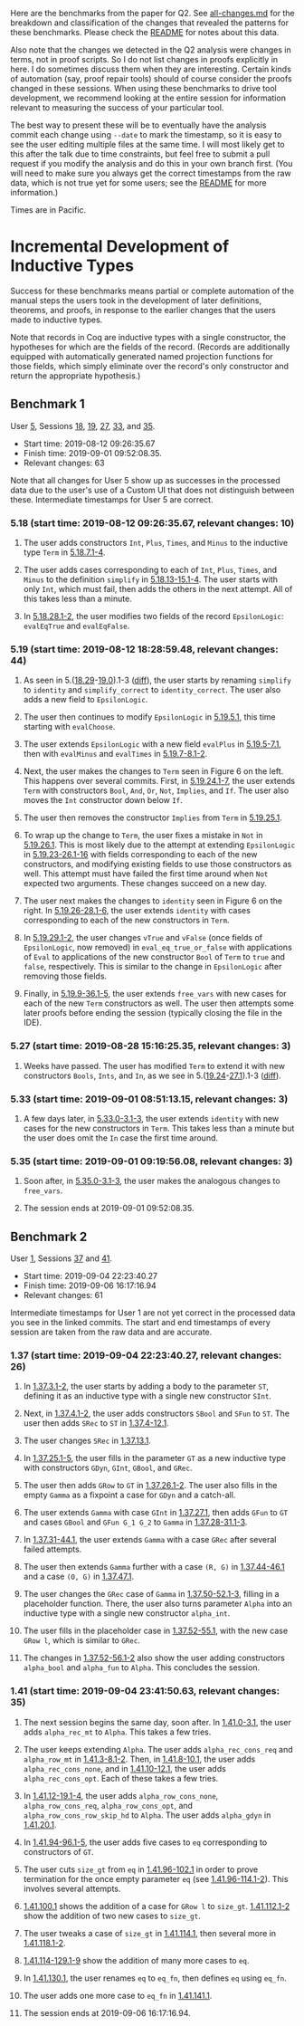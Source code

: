 Here are the benchmarks from the paper for Q2. See [all-changes.md](./all-changes.md) for
the breakdown and classification of the changes that revealed the patterns for these
benchmarks. Please check the [README](../README.md) for notes about this data.

Also note that the changes we detected in the Q2 analysis were changes in terms, not in proof
scripts. So I do not list changes in proofs explicitly in here.
I do sometimes discuss them when they are interesting.
Certain kinds of automation (say, proof repair tools) should of course
consider the proofs changed in these sessions.
When using these benchmarks to drive tool development, we recommend
looking at the entire session for information relevant to measuring
the success of your particular tool.

The best way to present these will be to eventually have the analysis commit
each change using `--date` to mark the timestamp, so it is easy to see the user
editing multiple files at the same time. I will most likely get to this after
the talk due to time constraints, but feel free to submit a pull request if you
modify the analysis and do this in your own branch first. (You will need to
make sure you always get the correct timestamps from the raw data, which is not true
yet for some users; see the [README](../README.md) for more information.)

Times are in Pacific.

# Incremental Development of Inductive Types

Success for these benchmarks means partial or complete automation of the 
manual steps the users took in the development of later definitions, theorems, and proofs,
in response to the earlier changes that the users made to inductive types.

Note that records in Coq are inductive types with a single constructor, the hypotheses
for which are the fields of the record. (Records are additionally equipped with automatically 
generated named projection functions for those fields, which simply eliminate over the record's only
constructor and return the appropriate hypothesis.)

## Benchmark 1

User [5](https://github.com/uwplse/analytics-data/tree/master/diffs-annotated-with-times/5), Sessions [18](https://github.com/uwplse/analytics-data/blob/master/diffs-annotated-with-times/5/user-5-session-18.v), [19](https://github.com/uwplse/analytics-data/blob/master/diffs-annotated-with-times/5/user-5-session-19.v), [27](https://github.com/uwplse/analytics-data/blob/master/diffs-annotated-with-times/5/user-5-session-27.v), [33](https://github.com/uwplse/analytics-data/blob/master/diffs-annotated-with-times/5/user-5-session-33.v), and [35](https://github.com/uwplse/analytics-data/blob/master/diffs-annotated-with-times/5/user-5-session-35.v).

* Start time: 2019-08-12 09:26:35.67
* Finish time: 2019-09-01 09:52:08.35.
* Relevant changes: 63

Note that all changes for User 5 show up as successes in the processed data due to the
user's use of a Custom UI that does not distinguish between these. Intermediate
timestamps for User 5 are correct.

### 5.18 (start time: 2019-08-12 09:26:35.67, relevant changes: 10)

1. The user adds constructors `Int`, `Plus`, `Times`, and `Minus` to
the inductive type `Term` in [5.18.7.1-4](https://github.com/uwplse/analytics-data/commit/9ba76d98852bc05e691854948d1510fc911eea93#diff-173bdb1576f0b722cd01570dda7d0ef6).

2. The user adds cases corresponding to each of `Int`, `Plus`, `Times`, and `Minus`
to the definition `simplify` in [5.18.13-15.1-4](https://github.com/uwplse/analytics-data/compare/340cb9fb53a1454d5d72f450f2b8fd205591edd8..dbc37b8a35ba02e3b11ece041ba38ae8a214ead6).
The user starts with only `Int`, which must fail, then adds the others in
the next attempt. All of this takes less than a minute.

3. In [5.18.28.1-2](https://github.com/uwplse/analytics-data/commit/428960451de13bf138d880371b268f9243bd0775#diff-173bdb1576f0b722cd01570dda7d0ef6),
the user modifies two fields of the record `EpsilonLogic`: `evalEqTrue` and `evalEqFalse`.

### 5.19 (start time: 2019-08-12 18:28:59.48, relevant changes: 44)

1. As seen in 5.([18.29](https://github.com/uwplse/analytics-data/blob/fbae602cf8eb85e5ff89195034fd80529d27e124/diffs-annotated-with-times/5/user-5-session-18.v)-[19.0](https://github.com/uwplse/analytics-data/blob/5e53d111a38bb3dd9bcb46ae675774eed053d970/diffs-annotated-with-times/5/user-5-session-19.v)).1-3 ([diff](https://www.diffchecker.com/ByDlZAJU)), the user starts
by renaming `simplify` to `identity` and `simplify_correct` to `identity_correct`. The user also adds a new field to `EpsilonLogic`. 

2. The user then continues to modify `EpsilonLogic` in [5.19.5.1](https://github.com/uwplse/analytics-data/commit/2894ba5928f7fe963c8a1d8d2b31fb5cd3858df7#diff-86d76448a54765ff094f8c80cd8be3a0),
this time starting with `evalChoose`.

3. The user extends `EpsilonLogic` with a new field `evalPlus` in
[5.19.5-7.1](https://github.com/uwplse/analytics-data/compare/2894ba5928f7fe963c8a1d8d2b31fb5cd3858df7..49ad0ac21d49dac8454385945fdf5e2cfb9abf90),
then with `evalMinus` and `evalTimes` in
[5.19.7-8.1-2](https://github.com/uwplse/analytics-data/commit/08436be993b76fa3b4f9e8673acc78fbb12d79d1#diff-86d76448a54765ff094f8c80cd8be3a0).

4. Next, the user makes the changes to `Term` seen in Figure 6 on the left.
This happens over several commits. First, in
[5.19.24.1-7](https://github.com/uwplse/analytics-data/commit/8fc49439bcfc887ee2493d9562bd212b2bd1a2bf#diff-86d76448a54765ff094f8c80cd8be3a0),
the user extends `Term` with constructors `Bool`, `And`, `Or`, `Not`, `Implies`,
and `If`. The user also moves the `Int` constructor down below `If`.

5. The user then removes the constructor `Implies` from `Term`
in [5.19.25.1](https://github.com/uwplse/analytics-data/commit/0e679efd22f7ae6447c8fc5641090a5427240602#diff-86d76448a54765ff094f8c80cd8be3a0).

6. To wrap up the change to `Term`, the user fixes a mistake in `Not` in
[5.19.26.1](https://github.com/uwplse/analytics-data/commit/a282a80381cd7c89faea21c63af3887fb2a86537). This is most likely due to
the attempt at extending `EpsilonLogic` in
[5.19.23-26.1-16](https://github.com/uwplse/analytics-data/compare/ff27a314a04df3b8ec56090bff68c3060923a658..a282a80381cd7c89faea21c63af3887fb2a86537)
with fields corresponding to each of the new constructors, and modifying
existing fields to use those constructors as well. This attempt
must have failed the first time around when `Not` expected two arguments.
These changes succeed on a new day.

7. The user next makes the changes to `identity` seen in Figure 6 on the right. In [5.19.26-28.1-6](https://github.com/uwplse/analytics-data/compare/a282a80381cd7c89faea21c63af3887fb2a86537..641426ca64c96b20b5fe1c450b95f4cd983616dc),
the user extends `identity` with cases corresponding to each of the new
constructors in `Term`.

8. In [5.19.29.1-2](https://github.com/uwplse/analytics-data/commit/88831cd564e0fa8685cf0d37a2941d105220dfd5#diff-86d76448a54765ff094f8c80cd8be3a0),
the user changes `vTrue` and `vFalse` (once fields of `EpsilonLogic`, now removed)
in `eval_eq_true_or_false` with applications of `Eval` to applications of the new constructor `Bool`
of `Term` to `true` and `false`, respectively. This is similar to the change
in `EpsilonLogic` after removing those fields.

9. Finally, in [5.19.9-36.1-5](https://github.com/uwplse/analytics-data/compare/40b88925739c1ffb7c130395cc57911521987a95..ada30a73e03268cf378ce10849f697b04e4ccd4d),
the user extends `free_vars` with new cases for each of the new `Term` constructors as well. The user then attempts some later proofs before
ending the session (typically closing the file in the IDE).

### 5.27 (start time: 2019-08-28 15:16:25.35, relevant changes: 3)

1. Weeks have passed. The user has modified `Term` to extend it with
new constructors `Bools`, `Ints`, and `In`, as we see in 5.([19.24](https://github.com/uwplse/analytics-data/blob/8fc49439bcfc887ee2493d9562bd212b2bd1a2bf/diffs-annotated-with-times/5/user-5-session-19.v)-[27.1](https://github.com/uwplse/analytics-data/blob/7e75933b596616de7a54470d99369a3d6a06df46/diffs-annotated-with-times/5/user-5-session-27.v)).1-3 ([diff](https://www.diffchecker.com/IjqbTjc7)).

### 5.33 (start time: 2019-09-01 08:51:13.15, relevant changes: 3)

1. A few days later, in [5.33.0-3.1-3](https://github.com/uwplse/analytics-data/compare/a338aa6c435dedb41665ab30fe17eb73020ad07f..ed89b37b72a4f7d8f463e64a21f1893344d39fdb),
the user extends `identity` with new cases for the new constructors in `Term`.
This takes less than a minute but the user does omit the `In` case the first
time around.

### 5.35 (start time: 2019-09-01 09:19:56.08, relevant changes: 3)

1. Soon after, in [5.35.0-3.1-3](https://github.com/uwplse/analytics-data/compare/6cdd9e85eefb602ec4c576ced438d416788e4fc8..111a4ec95023e0004b7fbd1ff9b8a02aabcbfa44),
the user makes the analogous changes to `free_vars`.

2. The session ends at 2019-09-01 09:52:08.35.

## Benchmark 2

User [1](https://github.com/uwplse/analytics-data/tree/master/diffs-annotated-with-times/1), Sessions [37](https://github.com/uwplse/analytics-data/blob/master/diffs-annotated-with-times/1/user-1-session-37.v) and [41](https://github.com/uwplse/analytics-data/blob/master/diffs-annotated-with-times/1/user-1-session-41.v).

* Start time: 2019-09-04 22:23:40.27
* Finish time: 2019-09-06 16:17:16.94
* Relevant changes: 61

Intermediate timestamps for User 1 are not yet correct in the processed data
you see in the linked commits. The start and end timestamps of every session
are taken from the raw data and are accurate.

### 1.37 (start time: 2019-09-04 22:23:40.27, relevant changes: 26)

1. In [1.37.3.1-2](https://github.com/uwplse/analytics-data/commit/2b01e33c93ebd83ed086214ecbc1cff8a8356467#diff-16df098de71249ca8d704f5f6b2583e5),
the user starts by adding a body to the parameter `ST`, defining
it as an inductive type with a single new constructor `SInt`.

2. Next, in [1.37.4.1-2](https://github.com/uwplse/analytics-data/commit/ae812a8bb8bc351d2a4ce08dc6ba319f42b1f4b8#diff-16df098de71249ca8d704f5f6b2583e5),
the user adds constructors `SBool` and `SFun` to `ST`.
The user then adds `SRec` to `ST` in [1.37.4-12.1](https://github.com/uwplse/analytics-data/compare/ae812a8bb8bc351d2a4ce08dc6ba319f42b1f4b8..c2f34747fb2c2b5d196a3d1ed4383c36bbcd1eca).

3. The user changes `SRec` in [1.37.13.1](https://github.com/uwplse/analytics-data/commit/24fc093a48c5e3ca504f8de6c8783ca13bf4e657#diff-16df098de71249ca8d704f5f6b2583e5).

4. In [1.37.25.1-5](https://github.com/uwplse/analytics-data/commit/d489f81ca6435e054f557ea840d8ed8d697a3ad7#diff-16df098de71249ca8d704f5f6b2583e5),
the user fills in the parameter `GT` as a new inductive type with
constructors `GDyn`, `GInt`, `GBool`, and `GRec`.

5. The user then adds `GRow` to `GT` in [1.37.26.1-2](https://github.com/uwplse/analytics-data/commit/fae52f1fd4f7d69aeffb60135e8fd8f36f1b4972#diff-16df098de71249ca8d704f5f6b2583e5).
The user also fills in the empty `Gamma` as a fixpoint a case for `GDyn`
and a catch-all.

6. The user extends `Gamma` with case `GInt` in [1.37.27.1](https://github.com/uwplse/analytics-data/commit/469db2a6262f5bbda406616d5678d47abf52903b#diff-16df098de71249ca8d704f5f6b2583e5),
then adds `GFun` to `GT` and cases `GBool` and `GFun G_1 G_2` to `Gamma` in [1.37.28-31.1-3](https://github.com/uwplse/analytics-data/compare/4f603266268acc346008b0182f7e2505161cf36d..4b069ba7dffe536eec00715edd850154ae2da798).

7. In [1.37.31-44.1](https://github.com/uwplse/analytics-data/compare/4b069ba7dffe536eec00715edd850154ae2da798..98da87a629b43b113c59384cb11f677d9f98d4a3),
the user extends `Gamma` with a case `GRec` after several failed attempts.

8. The user then extends `Gamma` further with a case `(R, G)` in [1.37.44-46.1](https://github.com/uwplse/analytics-data/compare/98da87a629b43b113c59384cb11f677d9f98d4a3..6e1b9b31e980d59180965545db1f99204e4b55be)
and a case `(O, G)` in [1.37.47.1](https://github.com/uwplse/analytics-data/commit/932711dd88c8a8f754f68991bedb7b404db20966#diff-16df098de71249ca8d704f5f6b2583e5).

9. The user changes the `GRec` case of `Gamma` in [1.37.50-52.1-3](https://github.com/uwplse/analytics-data/compare/45cee1be2f8e356d2404fb5dcf86555a8a94015c..816d42cdfc703417b4c56cd5e9f0746cb9299ccf),
filling in a placeholder function. There, the user also turns parameter
`Alpha` into an inductive type with a single new constructor `alpha_int`.

10. The user fills in the placeholder case in [1.37.52-55.1](https://github.com/uwplse/analytics-data/compare/816d42cdfc703417b4c56cd5e9f0746cb9299ccf..de8a2de8bee7beede982c4dc078f3e1f2108a0e5),
with the new case `GRow l`, which is similar to `GRec`.

11. The changes in [1.37.52-56.1-2](https://github.com/uwplse/analytics-data/compare/816d42cdfc703417b4c56cd5e9f0746cb9299ccf..4e1231197af1fa075bbc499f312d6b0dce9d8a36)
also show the user adding constructors `alpha_bool` and `alpha_fun`
to `Alpha`. This concludes the session.

### 1.41 (start time: 2019-09-04 23:41:50.63, relevant changes: 35)

1. The next session begins the same day, soon after.
In [1.41.0-3.1](https://github.com/uwplse/analytics-data/compare/b19de98b8490a6213fd1321992270e2305130b5a..e5ce3d9f7c8cac489600cba7007991072480173e),
the user adds `alpha_rec_mt` to `Alpha`. This takes a few tries.

2. The user keeps extending `Alpha`. The user adds `alpha_rec_cons_req` and `alpha_row_mt` in [1.41.3-8.1-2](https://github.com/uwplse/analytics-data/compare/e5ce3d9f7c8cac489600cba7007991072480173e..eb54d11ffdc3f7bef168fe1101d196b47147baf8).
Then, in [1.41.8-10.1](https://github.com/uwplse/analytics-data/compare/eb54d11ffdc3f7bef168fe1101d196b47147baf8..9189529eea42091860aae41c468781a5ed8f74d2),
the user adds `alpha_rec_cons_none`, and in [1.41.10-12.1](https://github.com/uwplse/analytics-data/compare/9189529eea42091860aae41c468781a5ed8f74d2..2a5978c5934f503128572a2ca9f33822b3a4874e),
the user adds `alpha_rec_cons_opt`. Each of these takes a few tries.

3. In [1.41.12-19.1-4](https://github.com/uwplse/analytics-data/compare/2a5978c5934f503128572a2ca9f33822b3a4874e..680118ae10639c2703e80701133630aaadbe0127),
the user adds `alpha_row_cons_none`, `alpha_row_cons_req`,
`alpha_row_cons_opt`, and `alpha_row_cons_row_skip_hd` to `Alpha`.
The user adds `alpha_gdyn` in [1.41.20.1](https://github.com/uwplse/analytics-data/commit/056ed0a757d8f369864a1ebc5a70b158cbe615cc#diff-c25d7b9e6c43e8e83b60b58b9a5b880b).

4. In [1.41.94-96.1-5](https://github.com/uwplse/analytics-data/compare/0badc15f9d971f11bad5cdd81db8773a7810198c..5ab8e74f7562d7516417cb982c5b861e132b28a4),
the user adds five cases to `eq` corresponding to constructors of `GT`.

5. The user cuts `size_gt` from `eq` in [1.41.96-102.1](https://github.com/uwplse/analytics-data/compare/5ab8e74f7562d7516417cb982c5b861e132b28a4..f962ec51215ed327666a7600e129283572373660)
in order to prove termination for the once empty parameter `eq`
(see [1.41.96-114.1-2](https://github.com/uwplse/analytics-data/compare/5ab8e74f7562d7516417cb982c5b861e132b28a4..f623d1c924afb791f4fd27f7ffe078d078169cba)).
This involves several attempts.

6. [1.41.100.1](https://github.com/uwplse/analytics-data/commit/dd22f9a7e6f9e77c86510e909004893788cdc0f8#diff-c25d7b9e6c43e8e83b60b58b9a5b880b) shows the addition of a case for 
`GRow l` to `size_gt`. [1.41.112.1-2](https://github.com/uwplse/analytics-data/commit/be30f8cb1ca317a35b18163a4da65a10f6bc24a4#diff-c25d7b9e6c43e8e83b60b58b9a5b880b) show the addition of two new cases
to `size_gt`.

7. The user tweaks a case of `size_gt` in [1.41.114.1](https://github.com/uwplse/analytics-data/commit/f623d1c924afb791f4fd27f7ffe078d078169cba#diff-c25d7b9e6c43e8e83b60b58b9a5b880b), then several more in
[1.41.118.1-2](https://github.com/uwplse/analytics-data/commit/fe84fc62f991b24e1d18769979c2bfe53111879f#diff-c25d7b9e6c43e8e83b60b58b9a5b880b).

8. [1.41.114-129.1-9](https://github.com/uwplse/analytics-data/compare/f623d1c924afb791f4fd27f7ffe078d078169cba..1d11189e592b7650612d2243e2a01581a0da0ba0)
show the addition of many more cases to `eq`.

9. In [1.41.130.1](https://github.com/uwplse/analytics-data/commit/e848aa322cbe79ee8a2eba1bf51e7550cfbcd040#diff-c25d7b9e6c43e8e83b60b58b9a5b880b),
the user renames `eq` to `eq_fn`, then defines `eq` using `eq_fn`.

10. The user adds one more case to `eq_fn` in [1.41.141.1](https://github.com/uwplse/analytics-data/commit/de97aaa23825c81adb909116786e47fcca390057#diff-c25d7b9e6c43e8e83b60b58b9a5b880b).

11. The session ends at 2019-09-06 16:17:16.94.


